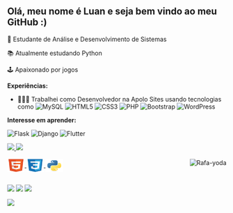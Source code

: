 
## Olá, meu nome é Luan e seja bem vindo ao meu GitHub :) 

🎒 Estudante de Análise e Desenvolvimento de Sistemas

📚 Atualmente estudando Python 

🕹️ Apaixonado por jogos 

**Experiências:**
- 👨🏻‍💻 Trabalhei como Desenvolvedor na Apolo Sites usando tecnologias como 
  ![MySQL](https://img.shields.io/badge/-MySQL-black?&logo=MySQL)
  ![HTML5](https://img.shields.io/badge/-HTML5-black?&logo=Html5)
  ![CSS3](https://img.shields.io/badge/-CSS3-black?&logo=Css3&logoColor=blue)
  ![PHP](https://img.shields.io/badge/-PHP-black?&logo=PHP)
  ![Bootstrap](https://img.shields.io/badge/-Bootstrap-black?&logo=bootstrap)
  ![WordPress](https://img.shields.io/badge/-Wordpress-black?&logo=wordpress)
  
**Interesse em aprender:**
  
![Flask](https://img.shields.io/badge/-Flask-black?&logo=flask)
![Django](https://img.shields.io/badge/-Django-black?&logo=django)
![Flutter](https://img.shields.io/badge/-Flutter-black?&logo=flutter)

<div>
 <a href="https://github.com/luankkobs">
 <img height="180em" src="https://github-readme-stats.vercel.app/api?username=luankkobs&show_icons=true&theme=dark&include_all_commits=true&count_private=true"/>
 <img height="180em" src="https://github-readme-stats.vercel.app/api/top-langs/?username=luankkobs&layout=compact&langs_count=7&theme=dark"/>
</div>
 <div style="display: inline_block"><br>
 <img align="right" alt="Rafa-yoda" src="https://i.picasion.com/pic91/ae514c2cfc205c7f0a5d1f8512a8265a.gif">
 <img align="center" alt="Luan-HTML" height="30" width="40" src="https://raw.githubusercontent.com/devicons/devicon/master/icons/html5/html5-original.svg">
 <img align="center" alt="Luan-CSS" height="30" width="40" src="https://raw.githubusercontent.com/devicons/devicon/master/icons/css3/css3-original.svg">
 <img align="center" alt="Luan-Python" height="30" width="40" src="https://raw.githubusercontent.com/devicons/devicon/master/icons/python/python-original.svg">
</div>

 ##

<div> 

 <a href="https://instagram.com/luankkobs" target="_blank"><img src="https://img.shields.io/badge/-Instagram-%23E4405F?style=for-the-badge&logo=instagram&logoColor=white" target="_blank"></a>
 <a href = "mailto:luankkobs@gmail.com"><img src="https://img.shields.io/badge/Gmail-D14836?style=for-the-badge&logo=gmail&logoColor=white" target="_blank"></a>
 <a href="https://www.linkedin.com/in/luan-kobs/" target="_blank"><img src="https://img.shields.io/badge/-LinkedIn-%230077B5?style=for-the-badge&logo=linkedin&logoColor=white" target="_blank"></a> 


 <a href ="https://www.linkedin.com/messaging/thread/2-MzZlOGNjYTgtODM2MC00NDgzLTgxM2QtNTM2Mjc3NGQ2Y2U5XzAxMw==/"><img src="https://img.shields.io/badge/Ask%20me-anything-1abc9c.svg" target="_blank"></a>
</div>
